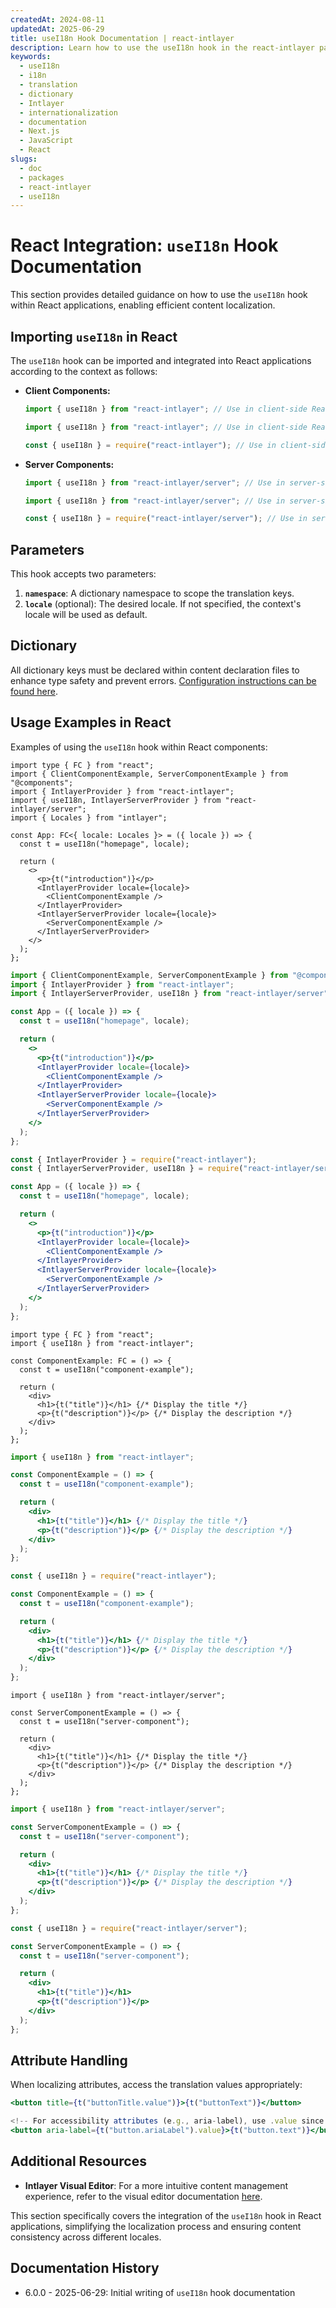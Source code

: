 ```yaml
---
createdAt: 2024-08-11
updatedAt: 2025-06-29
title: useI18n Hook Documentation | react-intlayer
description: Learn how to use the useI18n hook in the react-intlayer package
keywords:
  - useI18n
  - i18n
  - translation
  - dictionary
  - Intlayer
  - internationalization
  - documentation
  - Next.js
  - JavaScript
  - React
slugs:
  - doc
  - packages
  - react-intlayer
  - useI18n
---
```


# React Integration: `useI18n` Hook Documentation

This section provides detailed guidance on how to use the `useI18n` hook within React applications, enabling efficient content localization.

## Importing `useI18n` in React

The `useI18n` hook can be imported and integrated into React applications according to the context as follows:

- **Client Components:**

  ```typescript codeFormat="typescript"
  import { useI18n } from "react-intlayer"; // Use in client-side React components
  ```

  ```javascript codeFormat="esm"
  import { useI18n } from "react-intlayer"; // Use in client-side React components
  ```

  ```javascript codeFormat="commonjs"
  const { useI18n } = require("react-intlayer"); // Use in client-side React components
  ```

- **Server Components:**

  ```typescript codeFormat="commonjs"
  import { useI18n } from "react-intlayer/server"; // Use in server-side React components
  ```

  ```javascript codeFormat="esm"
  import { useI18n } from "react-intlayer/server"; // Use in server-side React components
  ```

  ```javascript codeFormat="commonjs"
  const { useI18n } = require("react-intlayer/server"); // Use in server-side React components
  ```

## Parameters

This hook accepts two parameters:

1. **`namespace`**: A dictionary namespace to scope the translation keys.
2. **`locale`** (optional): The desired locale. If not specified, the context's locale will be used as default.

## Dictionary

All dictionary keys must be declared within content declaration files to enhance type safety and prevent errors. [Configuration instructions can be found here](https://github.com/aymericzip/intlayer/blob/main/docs/docs/en/dictionary/get_started.md).

## Usage Examples in React

Examples of using the `useI18n` hook within React components:

```tsx fileName="src/App.tsx" codeFormat="typescript"
import type { FC } from "react";
import { ClientComponentExample, ServerComponentExample } from "@components";
import { IntlayerProvider } from "react-intlayer";
import { useI18n, IntlayerServerProvider } from "react-intlayer/server";
import { Locales } from "intlayer";

const App: FC<{ locale: Locales }> = ({ locale }) => {
  const t = useI18n("homepage", locale);

  return (
    <>
      <p>{t("introduction")}</p>
      <IntlayerProvider locale={locale}>
        <ClientComponentExample />
      </IntlayerProvider>
      <IntlayerServerProvider locale={locale}>
        <ServerComponentExample />
      </IntlayerServerProvider>
    </>
  );
};
```

```jsx fileName="src/app.jsx" codeFormat="esm"
import { ClientComponentExample, ServerComponentExample } from "@components";
import { IntlayerProvider } from "react-intlayer";
import { IntlayerServerProvider, useI18n } from "react-intlayer/server";

const App = ({ locale }) => {
  const t = useI18n("homepage", locale);

  return (
    <>
      <p>{t("introduction")}</p>
      <IntlayerProvider locale={locale}>
        <ClientComponentExample />
      </IntlayerProvider>
      <IntlayerServerProvider locale={locale}>
        <ServerComponentExample />
      </IntlayerServerProvider>
    </>
  );
};
```

```jsx fileName="src/app.cjs" codeFormat="commonjs"
const { IntlayerProvider } = require("react-intlayer");
const { IntlayerServerProvider, useI18n } = require("react-intlayer/server");

const App = ({ locale }) => {
  const t = useI18n("homepage", locale);

  return (
    <>
      <p>{t("introduction")}</p>
      <IntlayerProvider locale={locale}>
        <ClientComponentExample />
      </IntlayerProvider>
      <IntlayerServerProvider locale={locale}>
        <ServerComponentExample />
      </IntlayerServerProvider>
    </>
  );
};
```

```tsx fileName="src/components/ComponentExample.tsx" codeFormat="typescript"
import type { FC } from "react";
import { useI18n } from "react-intlayer";

const ComponentExample: FC = () => {
  const t = useI18n("component-example");

  return (
    <div>
      <h1>{t("title")}</h1> {/* Display the title */}
      <p>{t("description")}</p> {/* Display the description */}
    </div>
  );
};
```

```jsx fileName="src/components/ComponentExample.jsx" codeFormat="esm"
import { useI18n } from "react-intlayer";

const ComponentExample = () => {
  const t = useI18n("component-example");

  return (
    <div>
      <h1>{t("title")}</h1> {/* Display the title */}
      <p>{t("description")}</p> {/* Display the description */}
    </div>
  );
};
```

```jsx fileName="src/components/ComponentExample.cjs" codeFormat="commonjs"
const { useI18n } = require("react-intlayer");

const ComponentExample = () => {
  const t = useI18n("component-example");

  return (
    <div>
      <h1>{t("title")}</h1> {/* Display the title */}
      <p>{t("description")}</p> {/* Display the description */}
    </div>
  );
};
```

```tsx fileName="src/components/ServerComponentExample.tsx" codeFormat="typescript"
import { useI18n } from "react-intlayer/server";

const ServerComponentExample = () => {
  const t = useI18n("server-component");

  return (
    <div>
      <h1>{t("title")}</h1> {/* Display the title */}
      <p>{t("description")}</p> {/* Display the description */}
    </div>
  );
};
```

```jsx fileName="src/components/ServerComponentExample.jsx" codeFormat="esm"
import { useI18n } from "react-intlayer/server";

const ServerComponentExample = () => {
  const t = useI18n("server-component");

  return (
    <div>
      <h1>{t("title")}</h1> {/* Display the title */}
      <p>{t("description")}</p> {/* Display the description */}
    </div>
  );
};
```

```jsx fileName="src/components/ServerComponentExample.cjs" codeFormat="commonjs"
const { useI18n } = require("react-intlayer/server");

const ServerComponentExample = () => {
  const t = useI18n("server-component");

  return (
    <div>
      <h1>{t("title")}</h1>
      <p>{t("description")}</p>
    </div>
  );
};
```

## Attribute Handling

When localizing attributes, access the translation values appropriately:

```jsx
<button title={t("buttonTitle.value")}>{t("buttonText")}</button>

<!-- For accessibility attributes (e.g., aria-label), use .value since pure strings are required -->
<button aria-label={t("button.ariaLabel").value}>{t("button.text")}</button>
```

## Additional Resources

- **Intlayer Visual Editor**: For a more intuitive content management experience, refer to the visual editor documentation [here](https://github.com/aymericzip/intlayer/blob/main/docs/docs/en/intlayer_visual_editor.md).

This section specifically covers the integration of the `useI18n` hook in React applications, simplifying the localization process and ensuring content consistency across different locales.

## Documentation History

- 6.0.0 - 2025-06-29: Initial writing of `useI18n` hook documentation
